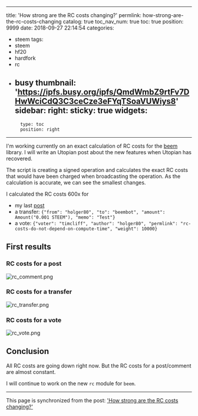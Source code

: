 
---
title: 'How strong are the RC costs changing?'
permlink: how-strong-are-the-rc-costs-changing
catalog: true
toc_nav_num: true
toc: true
position: 9999
date: 2018-09-27 22:14:54
categories:
- steem
tags:
- steem
- hf20
- hardfork
- rc
- busy
thumbnail: 'https://ipfs.busy.org/ipfs/QmdWmbZ9rtFv7DHwWciCdQ3C3ceCze3eFYqTSoaVUWiys8'
sidebar:
    right:
        sticky: true
widgets:
    -
        type: toc
        position: right
---


I'm working currently on an exact calculation of RC costs for the [beem](https://github.com/holgern/beem) library. I will write an Utopian post about the new features when Utopian has recovered.

The script is creating a signed operation and calculates the exact RC costs that would have been charged when broadcasting the operation. As the calculation is accurate, we can see the smallest changes.

I calculated the RC costs 600x  for 
* my last [post](https://steemit.com/steem/@holger80/rc-costs-do-not-depend-on-compute-time)
* a transfer: `{"from": "holger80", "to": "beembot", "amount": Amount("0.001 STEEM"), "memo": "Test"}`
* a vote: `{"voter": "timcliff", "author": "holger80", "permlink": "rc-costs-do-not-depend-on-compute-time", "weight": 10000}`


## First results
### RC costs for a post
![rc_comment.png](https://ipfs.busy.org/ipfs/QmdWmbZ9rtFv7DHwWciCdQ3C3ceCze3eFYqTSoaVUWiys8)

### RC costs for a transfer
![rc_transfer.png](https://ipfs.busy.org/ipfs/QmPVcid3McwEdDVN8FMzUMKU5k13ix5QseqsAH6HoXhUEE)

### RC costs for a vote
![rc_vote.png](https://ipfs.busy.org/ipfs/QmenFWaenejdnbNCm6ckoqgiETDHNbf7Y2fbQAb2okbLw6)

## Conclusion
All RC costs are going down right now. But the RC costs for a post/comment are almost constant.

I will continue to work on the new `rc` module for `beem`.

- - -

This page is synchronized from the post: ['How strong are the RC costs changing?'](https://steemit.com/@holger80/how-strong-are-the-rc-costs-changing)
